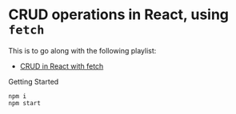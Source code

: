 # CRUD operations in React, using `fetch`

This is to go along with the following playlist:
- [CRUD in React with fetch](https://www.youtube.com/playlist?list=PLSxlYD5me6YUITRujN9ZvEun2KXKt-Wrl)


Getting Started

    npm i
    npm start
